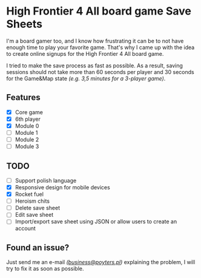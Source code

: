 # High Frontier 4 All board game Save Sheets

I'm a board gamer too, and I know how frustrating it can be to not have enough time to play your favorite game. That's why I came up with the idea to create online signups for the High Frontier 4 All board game.

I tried to make the save process as fast as possible. As a result, saving sessions should not take more than 60 seconds per player and 30 seconds for the Game&Map state _(e.g. 3,5 minutes for a 3-player game)_.

## Features

- [x] Core game
- [x] 6th player
- [x] Module 0
- [ ] Module 1
- [ ] Module 2
- [ ] Module 3

## TODO

- [ ] Support polish language
- [x] Responsive design for mobile devices
- [x] Rocket fuel
- [ ] Heroism chits
- [ ] Delete save sheet
- [ ] Edit save sheet
- [ ] Import/export save sheet using JSON or allow users to create an account

## Found an issue?

Just send me an e-mail _(business@poyters.pl)_ explaining the problem, I will try to fix it as soon as possible.
